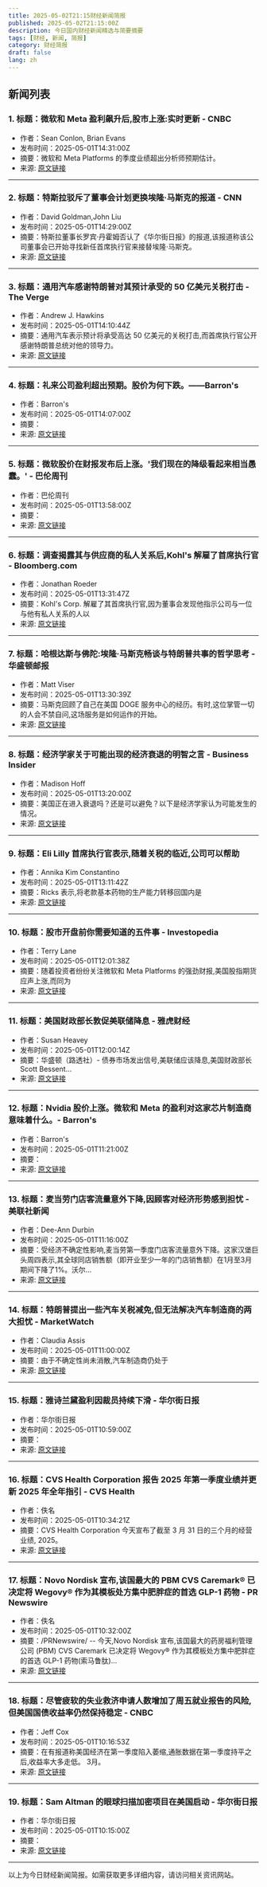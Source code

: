 ```yaml
---
title: 2025-05-02T21:15财经新闻简报
published: 2025-05-02T21:15:00Z
description: 今日国内财经新闻精选与简要摘要
tags: [财经, 新闻, 简报]
category: 财经简报
draft: false
lang: zh
---
```


## 新闻列表

### 1. 标题：微软和 Meta 盈利飙升后,股市上涨:实时更新 - CNBC
- 作者：Sean Conlon, Brian Evans
- 发布时间：2025-05-01T14:31:00Z
- 摘要：微软和 Meta Platforms 的季度业绩超出分析师预期估计。
- 来源: [原文链接](https://www.cnbc.com/2025/04/30/stock-market-today-live-updates.html)

---

### 2. 标题：特斯拉驳斥了董事会计划更换埃隆·马斯克的报道 - CNN
- 作者：David Goldman,John Liu
- 发布时间：2025-05-01T14:29:00Z
- 摘要：特斯拉董事长罗宾·丹霍姆否认了《华尔街日报》的报道,该报道称该公司董事会已开始寻找新任首席执行官来接替埃隆·马斯克。
- 来源: [原文链接](https://www.cnn.com/2025/04/30/business/tesla-board-elon-musk-ceo-search)

---

### 3. 标题：通用汽车感谢特朗普对其预计承受的 50 亿美元关税打击 - The Verge
- 作者：Andrew J. Hawkins
- 发布时间：2025-05-01T14:10:44Z
- 摘要：通用汽车表示预计将承受高达 50 亿美元的关税打击,而首席执行官公开感谢特朗普总统对他的领导力。
- 来源: [原文链接](https://www.theverge.com/news/659491/gm-thanks-trump-for-the-5-billion-tariff-hit-it-expects-to-take)

---

### 4. 标题：礼来公司盈利超出预期。股价为何下跌。——Barron&#39;s
- 作者：Barron&#39;s
- 发布时间：2025-05-01T14:07:00Z
- 摘要：
- 来源: [原文链接](https://www.barrons.com/articles/eli-lilly-stock-earnings-5825b0ea)

---

### 5. 标题：微软股价在财报发布后上涨。'我们现在的降级看起来相当愚蠢。' - 巴伦周刊
- 作者：巴伦周刊
- 发布时间：2025-05-01T13:58:00Z
- 摘要：
- 来源: [原文链接](https://www.barrons.com/articles/microsoft-earnings-stock-price-62db2b86)

---

### 6. 标题：调查揭露其与供应商的私人关系后,Kohl&#39;s 解雇了首席执行官 - Bloomberg.com
- 作者：Jonathan Roeder
- 发布时间：2025-05-01T13:31:47Z
- 摘要：Kohl&#39;s Corp. 解雇了其首席执行官,因为董事会发现他指示公司与一位与他有私人关系的人以
- 来源: [原文链接](https://www.bloomberg.com/news/articles/2025-05-01/kohl-s-terminates-ceo-for-violating-policy-names-replacement)

---

### 7. 标题：哈根达斯与佛陀:埃隆·马斯克畅谈与特朗普共事的哲学思考 - 华盛顿邮报
- 作者：Matt Viser
- 发布时间：2025-05-01T13:30:39Z
- 摘要：马斯克回顾了自己在美国 DOGE 服务中心的经历。有时,这位掌管一切的人会不禁自问,这场服务是如何运作的开始。
- 来源: [原文链接](https://www.washingtonpost.com/politics/2025/05/01/hagen-dazsand-buddha-elon-musk-waxes-philosophical-his-time-with-trump/)

---

### 8. 标题：经济学家关于可能出现的经济衰退的明智之言 - Business Insider
- 作者：Madison Hoff
- 发布时间：2025-05-01T13:20:00Z
- 摘要：美国正在进入衰退吗？还是可以避免？以下是经济学家认为可能发生的情况。
- 来源: [原文链接](https://www.businessinsider.com/recession-outlook-reactions-commentators-economy-2025-5)

---

### 9. 标题：Eli Lilly 首席执行官表示,随着关税的临近,公司可以帮助
- 作者：Annika Kim Constantino
- 发布时间：2025-05-01T13:11:42Z
- 摘要：Ricks 表示,将老款基本药物的生产能力转移回国内是
- 来源: [原文链接](https://www.cnbc.com/2025/05/01/eli-lilly-ceo-david-ricks-trump-pharmaceutical-tariffs.html)

---

### 10. 标题：股市开盘前你需要知道的五件事 - Investopedia
- 作者：Terry Lane
- 发布时间：2025-05-01T12:01:38Z
- 摘要：随着投资者纷纷关注微软和 Meta Platforms 的强劲财报,美国股指期货应声上涨,而同为
- 来源: [原文链接](https://www.investopedia.com/5-things-to-know-before-the-stock-market-opens-may-01-2025-11725525)

---

### 11. 标题：美国财政部长敦促美联储降息 - 雅虎财经
- 作者：Susan Heavey
- 发布时间：2025-05-01T12:00:14Z
- 摘要：华盛顿（路透社）- 债券市场发出信号,美联储应该降息,美国财政部长 Scott Bessent...
- 来源: [原文链接](https://finance.yahoo.com/news/us-treasury-chief-urges-fed-120014161.html)

---

### 12. 标题：Nvidia 股价上涨。微软和 Meta 的盈利对这家芯片制造商意味着什么。- Barron&#39;s
- 作者：Barron&#39;s
- 发布时间：2025-05-01T11:21:00Z
- 摘要：
- 来源: [原文链接](https://www.barrons.com/articles/nvidia-stock-price-meta-microsoft-earnings-91d6f11a)

---

### 13. 标题：麦当劳门店客流量意外下降,因顾客对经济形势感到担忧 - 美联社新闻
- 作者：Dee-Ann Durbin
- 发布时间：2025-05-01T11:16:00Z
- 摘要：受经济不确定性影响,麦当劳第一季度门店客流量意外下降。这家汉堡巨头周四表示,其全球同店销售额（即开业至少一年的门店销售额）在1月至3月期间下降了1%。沃尔…
- 来源: [原文链接](https://apnews.com/article/mcdonalds-first-quarter-results-dbfdc5ab9be9a36ea5a20026280e8cf9)

---

### 14. 标题：特朗普提出一些汽车关税减免,但无法解决汽车制造商的两大担忧 - MarketWatch
- 作者：Claudia Assis
- 发布时间：2025-05-01T11:00:00Z
- 摘要：由于不确定性尚未消散,汽车制造商仍处于
- 来源: [原文链接](https://www.marketwatch.com/story/trump-offers-some-auto-tariff-relief-but-not-for-carmakers-two-biggest-concerns-0dec9371)

---

### 15. 标题：雅诗兰黛盈利因裁员持续下滑 - 华尔街日报
- 作者：华尔街日报
- 发布时间：2025-05-01T10:59:00Z
- 摘要：
- 来源: [原文链接](https://www.wsj.com/business/earnings/estee-lauder-earnings-drop-to-lay-off-5-800-7000-employees-85821100)

---

### 16. 标题：CVS Health Corporation 报告 2025 年第一季度业绩并更新 2025 年全年指引 - CVS Health
- 作者：佚名
- 发布时间：2025-05-01T10:34:21Z
- 摘要：CVS Health Corporation 今天宣布了截至 3 月 31 日的三个月的经营业绩, 2025。
- 来源: [原文链接](https://www.cvshealth.com/news/company-news/cvs-health-corporation-reports-first-quarter-2025-results-and-updates-full-year-2025.html)

---

### 17. 标题：Novo Nordisk 宣布,该国最大的 PBM CVS Caremark® 已决定将 Wegovy® 作为其模板处方集中肥胖症的首选 GLP-1 药物 - PR Newswire
- 作者：佚名
- 发布时间：2025-05-01T10:32:00Z
- 摘要：/PRNewswire/ -- 今天,Novo Nordisk 宣布,该国最大的药房福利管理公司 (PBM) CVS Caremark 已决定将 Wegovy® 作为其模板处方集中肥胖症的首选 GLP-1 药物(索马鲁肽)...
- 来源: [原文链接](https://www.prnewswire.com/news-releases/novo-nordisk-announces-that-cvs-caremark-the-countrys-largest-pbm-has-decided-wegovy-will-be-the-preferred-glp-1-medicine-covered-for-obesity-on-its-template-formularies-302443603.html)

---

### 18. 标题：尽管疲软的失业救济申请人数增加了周五就业报告的风险,但美国国债收益率仍然保持稳定 - CNBC
- 作者：Jeff Cox
- 发布时间：2025-05-01T10:16:53Z
- 摘要：在有报道称美国经济在第一季度陷入萎缩,通胀数据在第一季度持平之后,收益率大多走低。 3月。
- 来源: [原文链接](https://www.cnbc.com/2025/05/01/treasury-yields-lower-as-traders-price-in-lower-growth-and-mixed-inflation-readings.html)

---

### 19. 标题：Sam Altman 的眼球扫描加密项目在美国启动 - 华尔街日报
- 作者：华尔街日报
- 发布时间：2025-05-01T10:15:00Z
- 摘要：
- 来源: [原文链接](https://www.wsj.com/tech/sam-altmans-eye-scanning-crypto-project-launches-in-the-us-5208bc4a)

---


以上为今日财经新闻简报。如需获取更多详细内容，请访问相关资讯网站。
